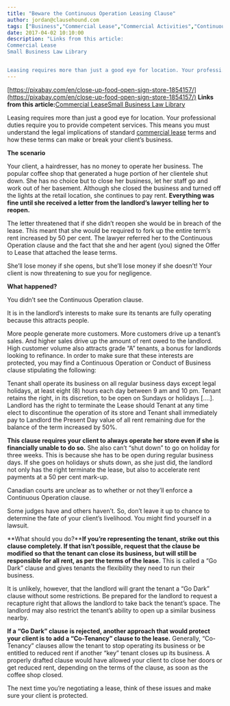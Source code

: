 ```yaml
---
title: "Beware the Continuous Operation Leasing Clause"
author: jordan@clausehound.com
tags: ["Business","Commercial Lease","Commercial Activities","Continuous Operation","Natalka"]
date: 2017-04-02 10:10:00
description: "Links from this article:
Commercial Lease
Small Business Law Library


Leasing requires more than just a good eye for location. Your professi..."
---
```


[https://pixabay.com/en/close-up-food-open-sign-store-1854157/](https://pixabay.com/en/close-up-food-open-sign-store-1854157/)
**Links from this article:**[Commercial Lease](https://clausehound.com/legal-contract/16160/#!/document=)[Small Business Law Library](https://clausehound.com/small-business-law-library/)

Leasing requires more than just a good eye for location. Your professional duties require you to provide competent services. This means you must understand the legal implications of standard [commercial lease](https://clausehound.com/legal-contract/16160/#!/document=) terms and how these terms can make or break your client’s business.

 

**The scenario**

Your client, a hairdresser, has no money to operate her business. The popular coffee shop that generated a huge portion of her clientele shut down. She has no choice but to close her business, let her staff go and work out of her basement. Although she closed the business and turned off the lights at the retail location, she continues to pay rent. **Everything was fine until she received a letter from the landlord’s lawyer telling her to reopen.**

The letter threatened that if she didn’t reopen she would be in breach of the lease. This meant that she would be required to fork up the entire term’s rent increased by 50 per cent. The lawyer referred her to the Continuous Operation clause and the fact that she and her agent (you) signed the Offer to Lease that attached the lease terms.

She’ll lose money if she opens, but she’ll lose money if she doesn’t! Your client is now threatening to sue you for negligence.

 

**What happened?**

You didn’t see the Continuous Operation clause.

It is in the landlord’s interests to make sure its tenants are fully operating because this attracts people.

More people generate more customers. More customers drive up a tenant’s sales. And higher sales drive up the amount of rent owed to the landlord. High customer volume also attracts grade “A” tenants, a bonus for landlords looking to refinance. In order to make sure that these interests are protected, you may find a Continuous Operation or Conduct of Business clause stipulating the following:

Tenant shall operate its business on all regular business days except legal holidays, at least eight (8) hours each day between 9 am and 10 pm. Tenant retains the right, in its discretion, to be open on Sundays or holidays [….]. Landlord has the right to terminate the Lease should Tenant at any time elect to discontinue the operation of its store and Tenant shall immediately pay to Landlord the Present Day value of all rent remaining due for the balance of the term increased by 50%.

**This clause requires your client to always operate her store even if she is financially unable to do so.** She also can’t “shut down” to go on holiday for three weeks. This is because she has to be open during regular business days. If she goes on holidays or shuts down, as she just did, the landlord not only has the right terminate the lease, but also to accelerate rent payments at a 50 per cent mark-up.

Canadian courts are unclear as to whether or not they’ll enforce a Continuous Operation clause.

Some judges have and others haven’t. So, don’t leave it up to chance to determine the fate of your client’s livelihood. You might find yourself in a lawsuit.

 

**What should you do?****If you’re representing the tenant, strike out this clause completely. If that isn’t possible, request that the clause be modified so that the tenant can close its business, but will still be responsible for all rent, as per the terms of the lease.** This is called a “Go Dark” clause and gives tenants the flexibility they need to run their business.

It is unlikely, however, that the landlord will grant the tenant a “Go Dark” clause without some restrictions. Be prepared for the landlord to request a recapture right that allows the landlord to take back the tenant’s space. The landlord may also restrict the tenant’s ability to open up a similar business nearby.

**If a “Go Dark” clause is rejected, another approach that would protect your client is to add a “Co-Tenancy” clause to the lease.** Generally, “Co-Tenancy” clauses allow the tenant to stop operating its business or be entitled to reduced rent if another “key” tenant closes up its business. A properly drafted clause would have allowed your client to close her doors or get reduced rent, depending on the terms of the clause, as soon as the coffee shop closed.

The next time you’re negotiating a lease, think of these issues and make sure your client is protected.
